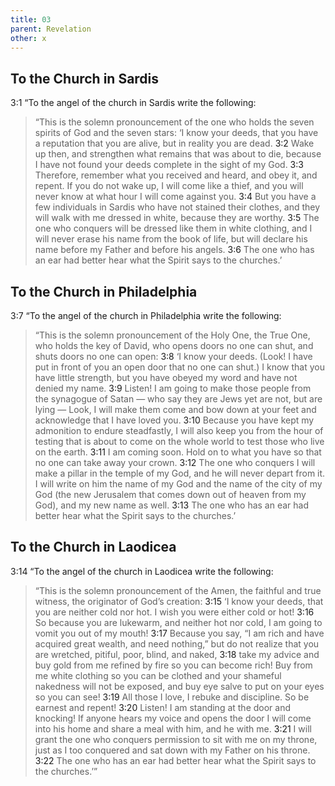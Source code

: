 ```yaml
---
title: 03
parent: Revelation
other: x
---
```


## To the Church in Sardis

<a name="3:1">3:1</a> “To the angel of the church in Sardis write the following:

> “This is the solemn pronouncement of the one who holds the seven spirits of God and the seven stars: ‘I know your deeds, that you have a reputation that you are alive, but in reality you are dead. <a name="3:2">3:2</a> Wake up then, and strengthen what remains that was about to die, because I have not found your deeds complete in the sight of my God. <a name="3:3">3:3</a> Therefore, remember what you received and heard, and obey it, and repent. If you do not wake up, I will come like a thief, and you will never know at what hour I will come against you. <a name="3:4">3:4</a> But you have a few individuals in Sardis who have not stained their clothes, and they will walk with me dressed in white, because they are worthy. <a name="3:5">3:5</a> The one who conquers will be dressed like them in white clothing, and I will never erase his name from the book of life, but will declare his name before my Father and before his angels. <a name="3:6">3:6</a> The one who has an ear had better hear what the Spirit says to the churches.’

## To the Church in Philadelphia

<a name="3:7">3:7</a> “To the angel of the church in Philadelphia write the following:

> “This is the solemn pronouncement of the Holy One, the True One, who holds the key of David, who opens doors no one can shut, and shuts doors no one can open: <a name="3:8">3:8</a> ‘I know your deeds. (Look! I have put in front of you an open door that no one can shut.) I know that you have little strength, but you have obeyed my word and have not denied my name. <a name="3:9">3:9</a> Listen! I am going to make those people from the synagogue of Satan — who say they are Jews yet are not, but are lying — Look, I will make them come and bow down at your feet and acknowledge that I have loved you. <a name="3:10">3:10</a> Because you have kept my admonition to endure steadfastly, I will also keep you from the hour of testing that is about to come on the whole world to test those who live on the earth. <a name="3:11">3:11</a> I am coming soon. Hold on to what you have so that no one can take away your crown. <a name="3:12">3:12</a> The one who conquers I will make a pillar in the temple of my God, and he will never depart from it. I will write on him the name of my God and the name of the city of my God (the new Jerusalem that comes down out of heaven from my God), and my new name as well. <a name="3:13">3:13</a> The one who has an ear had better hear what the Spirit says to the churches.’

## To the Church in Laodicea

<a name="3:14">3:14</a> “To the angel of the church in Laodicea write the following:

> “This is the solemn pronouncement of the Amen, the faithful and true witness, the originator of God’s creation: <a name="3:15">3:15</a> ‘I know your deeds, that you are neither cold nor hot. I wish you were either cold or hot! <a name="3:16">3:16</a> So because you are lukewarm, and neither hot nor cold, I am going to vomit you out of my mouth! <a name="3:17">3:17</a> Because you say, “I am rich and have acquired great wealth, and need nothing,” but do not realize that you are wretched, pitiful, poor, blind, and naked, <a name="3:18">3:18</a> take my advice and buy gold from me refined by fire so you can become rich! Buy from me white clothing so you can be clothed and your shameful nakedness will not be exposed, and buy eye salve to put on your eyes so you can see! <a name="3:19">3:19</a> All those I love, I rebuke and discipline. So be earnest and repent! <a name="3:20">3:20</a> Listen! I am standing at the door and knocking! If anyone hears my voice and opens the door I will come into his home and share a meal with him, and he with me. <a name="3:21">3:21</a> I will grant the one who conquers permission to sit with me on my throne, just as I too conquered and sat down with my Father on his throne. <a name="3:22">3:22</a> The one who has an ear had better hear what the Spirit says to the churches.’”
